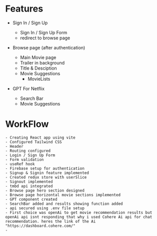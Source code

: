 # Features
- Sign In / Sign Up
    - Sign In / Sign Up Form
    - redirect to browse page

- Browse page (after authentication)
    - Main Movie page
    - Trailer in background
    - Title & Desciption
    - Movie Suggestions
        - MovieLists

- GPT For Netflix
    - Search Bar
    - Movie Suggestions


# WorkFlow
    - Creating React app using vite
    - Configured Tailwind CSS
    - Header
    - Routing configured
    - Login / Sign Up Form
    - Form validation
    - useRef hook
    - Firebase setup for authentication
    - Signup & Signin feature implemented
    - Created redux store with userSlice
    - Signout implemented
    - tmbd api integrated
    - Browse page hero section designed
    - Browse page horizontal movie sections implemented
    - GPT component created
    - SearchBar added and results showing function added
    - api secured using .env file setup
    - First choice was openAi to get movie recommendation results but openAi api isnt responding that why i used Cohere Ai api for chat recommendation. heres the link of the Ai "https://dashboard.cohere.com/"
    - 


